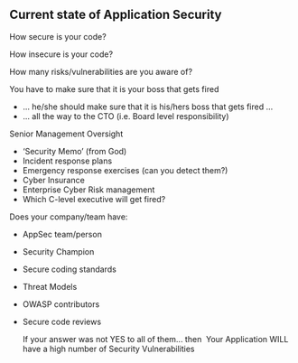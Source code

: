 ## Current state of Application Security

How secure is your code?

How insecure is your code?

How many risks/vulnerabilities are you aware of?

You have to make sure that it is your boss that gets fired
  - … he/she should make sure that it is his/hers boss that gets fired …
  - … all the way to the CTO  (i.e. Board level responsibility)

Senior Management Oversight

- ‘Security Memo’ (from God)
- Incident response plans
- Emergency response exercises (can you detect them?)
- Cyber Insurance
- Enterprise Cyber Risk management
- Which C-level executive will get fired?


Does your company/team have:
- AppSec team/person
- Security Champion
- Secure coding standards
- Threat Models
- OWASP contributors
- Secure code reviews

  If your answer was not YES to all of them... then  Your Application WILL have a high number of Security Vulnerabilities
